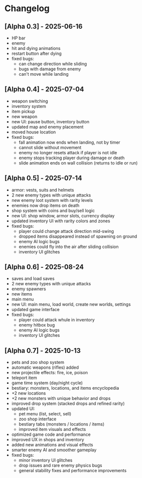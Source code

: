 # Changelog

## [Alpha 0.3] - 2025-06-16

- HP bar
- enemy
- hit and dying animations
- restart button after dying
- fixed bugs:
  - can change direction while sliding
  - bugs with damage from enemy
  - can't move while landing

## [Alpha 0.4] - 2025-07-04

- weapon switching
- inventory system
- item pickup
- new weapon
- new UI: pause button, inventory button
- updated map and enemy placement
- moved house location
- fixed bugs:
  - fall animation now ends when landing, not by timer
  - cannot slide without movement
  - enemy no longer resets attack if player is not idle
  - enemy stops tracking player during damage or death
  - slide animation ends on wall collision (returns to idle or run)

## [Alpha 0.5] - 2025-07-14

- armor: vests, suits and helmets
- 2 new enemy types with unique attacks
- new enemy loot system with rarity levels
- enemies now drop items on death
- shop system with coins and buy/sell logic
- new UI: shop window, armor slots, currency display
- updated inventory UI with rarity colors and zones
- fixed bugs:
   - player could change attack direction mid-swing
   - dropped items disappeared instead of spawning on ground
   - enemy AI logic bugs
   - enemies could fly into the air after sliding collision
   - inventory UI glitches

## [Alpha 0.6] - 2025-08-24

- saves and load saves
- 2 new enemy types with unique attacks
- enemy spawners
- new items
- main menu
- new UI: main menu, load world, create new worlds, settings
- updated game interface
- fixed bugs:
   - player could attack whule in inventory
   - enemy hitbox bug
   - enemy AI logic bugs
   - inventory UI glitches

## [Alpha 0.7] - 2025-10-13

- pets and zoo shop system
- automatic weapons (rifles) added
- new projectile effects: fire, ice, poison
- teleport item
- game time system (day/night cycle)
- bestiary: monsters, locations, and items encyclopedia
- +2 new locations
- +2 new monsters with unique behavior and drops
- improved drop system (stacked drops and refined rarity)
- updated UI:
  - pet menu (list, select, sell)
  - zoo shop interface
  - bestiary tabs (monsters / locations / items)
  - improved item visuals and effects
- optimized game code and performance
- improved UX in shops and inventory
- added new animations and visual effects
- smarter enemy AI and smoother gameplay
- fixed bugs:
  - minor inventory UI glitches
  - drop issues and rare enemy physics bugs
  - general stability fixes and performance improvements
